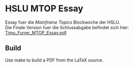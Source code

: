 ﻿# HSLU MTOP Essay

Essay fuer die *Mainframe Topics* Blockwoche der HSLU. <br>
Die Finale Version fuer die Schlussabgabe befindet sich hier: [Timo_Furrer_MTOP_Essay.pdf](https://github.com/timofurrer/hslu-mtop-thesis/releases/download/v1.0.0/Timo_Furrer_MTOP_Essay.pdf)

## Build

Use make to build a PDF from the LaTeX source.
